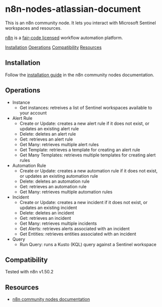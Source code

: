 # n8n-nodes-atlassian-document

This is an n8n community node. It lets you interact with Microsoft Sentinel workspaces and resources.

[n8n](https://n8n.io/) is a [fair-code licensed](https://docs.n8n.io/reference/license/) workflow automation platform.

[Installation](#installation)
[Operations](#operations)
[Compatibility](#compatibility)
[Resources](#resources)

## Installation

Follow the [installation guide](https://docs.n8n.io/integrations/community-nodes/installation/) in the n8n community nodes documentation.

## Operations

- Instance
    - Get instances: retreives a list of Sentinel workspaces available to your account
- Alert Rule
    - Create or Update: creates a new alert rule if it does not exist, or updates an existing alert rule
    - Delete: deletes an alert rule
    - Get: retrieves an alert rule
    - Get Many: retrieves multiple alert rules
    - Get Template: retrieves a template for creating an alert rule
    - Get Many Templates: retrieves multiple templates for creating alert rules
- Automation Rule
    - Create or Update: creates a new automation rule if it does not exist, or updates an existing automation rule
    - Delete: deletes an automation rule
    - Get: retrieves an automation rule
    - Get Many: retrieves multiple automation rules
- Incident
    - Create or Update: creates a new incident if it does not exist, or updates an existing incident
    - Delete: deletes an incident
    - Get: retrieves an incident
    - Get Many: retrieves multiple incidents
    - Get Alerts: retrieves alerts associated with an incident
    - Get Entities: retrieves entities associated with an incident
- Query
    - Run Query: runs a Kusto (KQL) query against a Sentinel workspace

## Compatibility

Tested with n8n v1.50.2

## Resources

* [n8n community nodes documentation](https://docs.n8n.io/integrations/community-nodes/)
